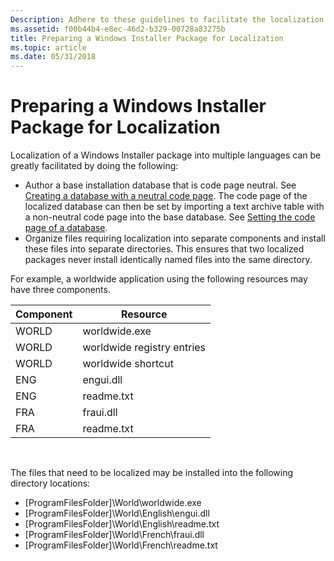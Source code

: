 ```yaml
---
Description: Adhere to these guidelines to facilitate the localization of Windows Installer packages.
ms.assetid: f00b44b4-e8ec-46d2-b329-00728a83275b
title: Preparing a Windows Installer Package for Localization
ms.topic: article
ms.date: 05/31/2018
---
```


# Preparing a Windows Installer Package for Localization

Localization of a Windows Installer package into multiple languages can be greatly facilitated by doing the following:

-   Author a base installation database that is code page neutral. See [Creating a database with a neutral code page](creating-a-database-with-a-neutral-code-page.md). The code page of the localized database can then be set by importing a text archive table with a non-neutral code page into the base database. See [Setting the code page of a database](setting-the-code-page-of-a-database.md).
-   Organize files requiring localization into separate components and install these files into separate directories. This ensures that two localized packages never install identically named files into the same directory.

For example, a worldwide application using the following resources may have three components.



| Component | Resource                   |
|-----------|----------------------------|
| WORLD     | worldwide.exe              |
| WORLD     | worldwide registry entries |
| WORLD     | worldwide shortcut         |
| ENG       | engui.dll                  |
| ENG       | readme.txt                 |
| FRA       | fraui.dll                  |
| FRA       | readme.txt                 |



 

The files that need to be localized may be installed into the following directory locations:

-   \[ProgramFilesFolder\]\\World\\worldwide.exe
-   \[ProgramFilesFolder\]\\World\\English\\engui.dll
-   \[ProgramFilesFolder\]\\World\\English\\readme.txt
-   \[ProgramFilesFolder\]\\World\\French\\fraui.dll
-   \[ProgramFilesFolder\]\\World\\French\\readme.txt

 

 



